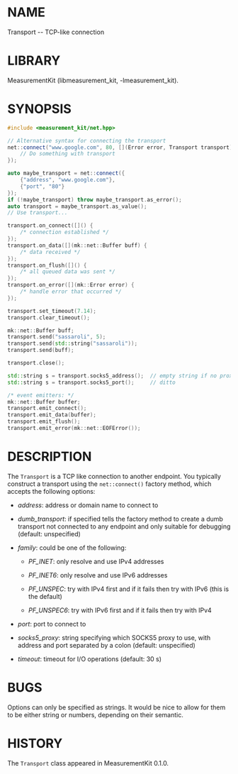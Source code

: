 # NAME
Transport -- TCP-like connection

# LIBRARY
MeasurementKit (libmeasurement_kit, -lmeasurement_kit).

# SYNOPSIS
```C++
#include <measurement_kit/net.hpp>

// Alternative syntax for connecting the transport
net::connect("www.google.com", 80, [](Error error, Transport transport) {
    // Do something with transport
});

auto maybe_transport = net::connect({
    {"address", "www.google.com"},
    {"port", "80"}
});
if (!maybe_transport) throw maybe_transport.as_error();
auto transport = maybe_transport.as_value();
// Use transport...

transport.on_connect([]() {
    /* connection established */
});
transport.on_data([](mk::net::Buffer buff) {
    /* data received */
});
transport.on_flush([]() {
    /* all queued data was sent */
});
transport.on_error([](mk::Error error) {
    /* handle error that occurred */
});

transport.set_timeout(7.14);
transport.clear_timeout();

mk::net::Buffer buff;
transport.send("sassaroli", 5);
transport.send(std::string("sassaroli"));
transport.send(buff);

transport.close();

std::string s = transport.socks5_address();  // empty string if no proxy
std::string s = transport.socks5_port();     // ditto

/* event emitters: */
mk::net::Buffer buffer;
transport.emit_connect();
transport.emit_data(buffer);
transport.emit_flush();
transport.emit_error(mk::net::EOFError());
```

# DESCRIPTION

The `Transport` is a TCP like connection to another endpoint. You typically
construct a transport using the `net::connect()` factory method, which accepts
the following options:

- *address*: address or domain name to connect to

- *dumb_transport*: if specified tells the factory method to create a dumb
transport not connected to any endpoint and only suitable for debugging (default:
unspecified)

- *family*: could be one of the following:

    - *PF_INET*: only resolve and use IPv4 addresses

    - *PF_INET6*: only resolve and use IPv6 addresses

    - *PF_UNSPEC*: try with IPv4 first and if it fails then try with IPv6
      (this is the default)

    - *PF_UNSPEC6*: try with IPv6 first and if it fails then try with IPv4

- *port*: port to connect to

- *socks5_proxy*: string specifying which SOCKS5 proxy to use, with
address and port separated by a colon (default: unspecified)

- *timeout*: timeout for I/O operations (default: 30 s)

# BUGS

Options can only be specified as strings. It would be nice to allow for them
to be either string or numbers, depending on their semantic.

# HISTORY

The `Transport` class appeared in MeasurementKit 0.1.0.
